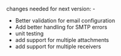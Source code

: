 changes needed for next version: -
- Better validation for email configuration
- Add better handling for SMTP errors
- unit testing
- add support for multiple attachments 
- add support for multiple receivers
